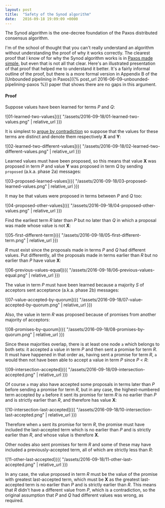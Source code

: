 ```yaml
---
layout: post
title:  "Safety of the Synod algorithm"
date:   2016-09-18 19:09:09 +0000
---
```


The Synod algorithm is the one-decree foundation of the Paxos distributed
consensus algorithm.

I'm of the school of thought that you can't really understand an algorithm
without understanding the proof of why it works correctly. The clearest proof
that I know of for why the Synod algorithm works is in [Paxos made
simple](https://www.microsoft.com/en-us/research/publication/paxos-made-simple/),
but even that is not all that clear. Here's an illustrated presentation of that
proof that helped me to understand it better. It's a fairly informal outline of
the proof, but there is a more formal version in Appendix B of the [Unbounded
pipelining in Paxos]({% post_url 2016-06-09-unbounded-pipelining-paxos %})
paper that shows there are no gaps in this argument.

#### Proof

Suppose values have been learned for terms _P_ and _Q_:

![01-learned-two-values]({{ "/assets/2016-09-18/01-learned-two-values.png" |
relative_url }})

It is simplest to [argue by
contradiction](https://en.wikipedia.org/wiki/Proof_by_contradiction) so suppose
that the values for these terms are distinct and denote them respectively **X**
and **Y**:

![02-learned-two-different-values]({{
"/assets/2016-09-18/02-learned-two-different-values.png" | relative_url }})

Learned values must have been proposed, so this means that value **X** was
proposed in term _P_ and value **Y** was proposed in term _Q_ by sending
`proposed` (a.k.a. phase 2a) messages:

![03-proposed-learned-values]({{
"/assets/2016-09-18/03-proposed-learned-values.png" | relative_url }})

It may be that values were proposed in terms between _P_ and _Q_ too:

![04-proposed-other-values]({{
"/assets/2016-09-18/04-proposed-other-values.png" | relative_url }})

Find the earliest term _R_ later than _P_ but no later than _Q_ in which a
proposal was made whose value is not **X**:

![05-first-different-term]({{ "/assets/2016-09-18/05-first-different-term.png"
| relative_url }})

_R_ must exist since the proposals made in terms _P_ and _Q_ had different
values. Put differently, all the proposals made in terms earlier than _R_ but
no earlier than _P_ have value **X**:

![06-previous-values-equal]({{ "/assets/2016-09-18/06-previous-values-equal.png" | relative_url }})

The value in term _P_ must have been learned because a majority _S_ of acceptors
sent acceptance (a.k.a. phase 2b) messages:

![07-value-accepted-by-quorum]({{ "/assets/2016-09-18/07-value-accepted-by-quorum.png" | relative_url }})

Also, the value in term _R_ was proposed because of
promises from another majority of acceptors:

![08-promises-by-quorum]({{ "/assets/2016-09-18/08-promises-by-quorum.png" | relative_url }})

Since these majorities overlap, there is at least one node `a` which belongs to
both sets: it accepted a value in term _P_ and then sent a promise for term
_R_.  It must have happened in that order as, having sent a promise for term
_R_, `a` would then not have been able to accept a value in term _P_ since _P_
&lt; _R_:

![09-intersection-accepted]({{ "/assets/2016-09-18/09-intersection-accepted.png" | relative_url }})

Of course `a` may also have accepted some proposals in terms later than _P_
before sending a promise for term _R_, but in any case, the highest-numbered
term accepted by `a` before it sent its promise for term _R_ is no earlier than
_P_ and is strictly earlier than _R_, and therefore has value **X**:

![10-intersection-last-accepted]({{ "/assets/2016-09-18/10-intersection-last-accepted.png" | relative_url }})

Therefore when `a` sent its promise for term _R_, the promise must have
included the last-accepted term which is no earlier than _P_ and is strictly
earlier than _R_, and whose value is therefore **X**.

Other nodes also sent promises for term _R_ and some of these may have included
a previously-accepted term, all of which are strictly less than _R_:

![11-other-last-accepted]({{ "/assets/2016-09-18/11-other-last-accepted.png" | relative_url }})

In any case, the value proposed in term _R_ must be the value of the promise
with greatest last-accepted term, which must be **X** as the greatest
last-accepted term is no earlier than _P_ and is strictly earlier than _R_.
This means that _R_ didn't have a different value from _P_, which is a
contradiction, so the original assumption that _P_ and _Q_ had different values
was wrong, as required.
